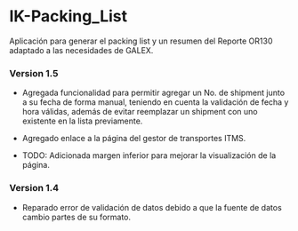 # IK-Packing_List

Aplicación para generar el packing list y un resumen del Reporte OR130 adaptado a las necesidades de GALEX.

### Version 1.5
* Agregada funcionalidad para permitir agregar un No. de shipment junto a su fecha de forma manual, teniendo en cuenta la validación de fecha y hora válidas, además de evitar reemplazar un shipment con uno existente en la lista previamente.
* Agregado enlace a la página del gestor de transportes ITMS.

* TODO: Adicionada margen inferior para mejorar la visualización de la página.

### Version 1.4
* Reparado error de validación de datos debido a que la fuente de datos cambio partes de su formato.
